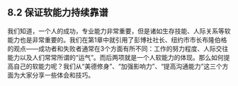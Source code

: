 ## 8.2 保证软能力持续靠谱

我们知道，一个人的成功，专业能力非常重要，但是诸如生存技能、人际关系等软能力也是非常重要的。我们在第1章中就引用了彭博社社长、纽约市市长布隆伯格的观点——成功者和失败者通常在3个方面有所不同：工作的努力程度、人际交往能力以及人们常常所谓的“运气”。而后两项就是一个人软能力的体现。那么如何提高自己的软能力呢？我们从“美德修身”、“加强影响力”、“提高沟通能力”这三个方面为大家分享一些体会和技巧。
